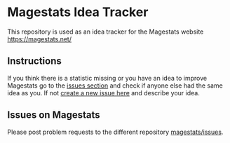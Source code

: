 # Magestats Idea Tracker
This repository is used as an idea tracker for the Magestats website https://magestats.net/

## Instructions
If you think there is a statistic missing or you have an idea to improve Magestats go to the [issues section](https://github.com/magestats/ideas/issues) and check if anyone else had the same idea as you. If not [create a new issue here](https://github.com/magestats/issues/issues/new) and describe your idea. 

## Issues on Magestats

Please post problem requests to the different repository [magestats/issues](https://github.com/magestats/issues/issues).  
